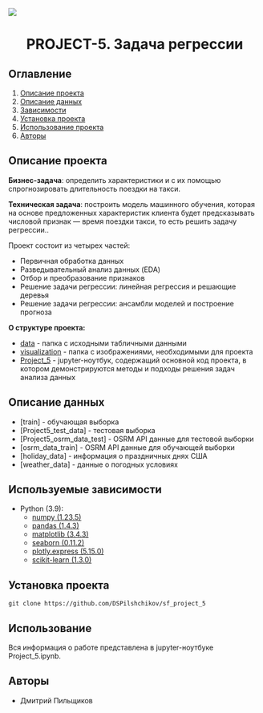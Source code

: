 ![](./visualization/linejnaya-regressiya-python)
# <center> PROJECT-5. Задача регрессии </center>
## Оглавление
1. [Описание проекта](#Описание-проекта)
2. [Описание данных](#Описание-данных)
3. [Зависимости](#Зависимости)
4. [Установка проекта](#Установка-проекта)
5. [Использование проекта](#Использование-проекта)
6. [Авторы](#Авторы)


## Описание проекта

__Бизнес-задача__: определить характеристики и с их помощью спрогнозировать длительность поездки на такси.

__Техническая задача__: построить модель машинного обучения, которая на основе предложенных характеристик клиента будет предсказывать числовой признак — время поездки такси, то есть решить задачу регрессии..

Проект состоит из четырех частей:

* Первичная обработка данных
* Разведывательный анализ данных (EDA)
* Отбор и преобразование признаков
* Решение задачи регрессии: линейная регрессия и решающие деревья
* Решение задачи регрессии: ансамбли моделей и построение прогноза


**О структуре проекта:**
* [data](./data) - папка с исходными табличными данными
* [visualization](./visualization) - папка с изображениями, необходимыми для проекта 
* [Project_5](./Project-5._Ноутбук.ipynb) - jupyter-ноутбук, содержащий основной код проекта, в котором демонстрируются методы и подходы решения задач анализа данных


## Описание данных
* [train] - обучающая выборка
* [Project5_test_data] - тестовая выборка
* [Project5_osrm_data_test] - OSRM API данные для тестовой выборки
* [osrm_data_train] - OSRM API данные для обучающей выборки
* [holiday_data] - информация о праздничных днях США
* [weather_data] - данные о погодных условиях
 

## Используемые зависимости
* Python (3.9):
    * [numpy (1.23.5)](https://numpy.org)
    * [pandas (1.4.3)](https://pandas.pydata.org)
    * [matplotlib (3.4.3)](https://matplotlib.org)
    * [seaborn (0.11.2)](https://seaborn.pydata.org)
    * [plotly.express (5.15.0)](https://plotly.com/python/plotly-express/)
    * [scikit-learn (1.3.0)](https://scikit-learn.org/stable/index.html)


## Установка проекта

```
git clone https://github.com/DSPilshchikov/sf_project_5
```

## Использование
Вся информация о работе представлена в jupyter-ноутбуке Project_5.ipynb.

## Авторы

* Дмитрий Пильщиков

